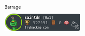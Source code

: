 Barrage

![tryhackme stats](https://github.com/preemchoomba/preemchoomba/blob/68101ffaf3aade5f5c786d5d405df9eea38bfbf2/assets/thm_propic.png)

<!---
preemchoomba/preemchoomba is a ✨ special ✨ repository because its `README.md` (this file) appears on your GitHub profile.
You can click the Preview link to take a look at your changes.
--->
